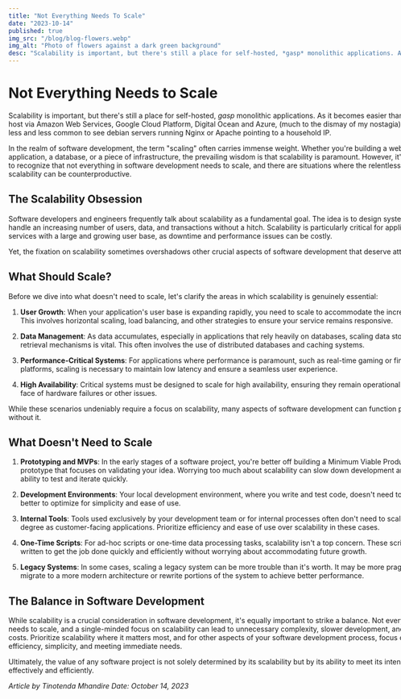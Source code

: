 ```yaml
---
title: "Not Everything Needs To Scale"
date: "2023-10-14"
published: true
img_src: "/blog/blog-flowers.webp"
img_alt: "Photo of flowers against a dark green background"
desc: "Scalability is important, but there's still a place for self-hosted, *gasp* monolithic applications. As it becomes easier than ever to host via Amazon Web Services, Google Cloud Platform, Digital Ocean and..."
---
```


# Not Everything Needs to Scale

Scalability is important, but there's still a place for self-hosted, *gasp* monolithic applications. As it becomes easier than ever to host via Amazon Web Services, Google Cloud Platform, Digital Ocean and Azure, (much to the dismay of my nostagia) it becomes less and less common to see debian servers running Nginx or Apache pointing to a household IP.

In the realm of software development, the term "scaling" often carries immense weight. Whether you're building a web application, a database, or a piece of infrastructure, the prevailing wisdom is that scalability is paramount. However, it's essential to recognize that not everything in software development needs to scale, and there are situations where the relentless pursuit of scalability can be counterproductive.

## The Scalability Obsession

Software developers and engineers frequently talk about scalability as a fundamental goal. The idea is to design systems that can handle an increasing number of users, data, and transactions without a hitch. Scalability is particularly critical for applications and services with a large and growing user base, as downtime and performance issues can be costly.

Yet, the fixation on scalability sometimes overshadows other crucial aspects of software development that deserve attention.

## What Should Scale?

Before we dive into what doesn't need to scale, let's clarify the areas in which scalability is genuinely essential:

1. **User Growth**: When your application's user base is expanding rapidly, you need to scale to accommodate the increased demand. This involves horizontal scaling, load balancing, and other strategies to ensure your service remains responsive.

2. **Data Management**: As data accumulates, especially in applications that rely heavily on databases, scaling data storage and retrieval mechanisms is vital. This often involves the use of distributed databases and caching systems.

3. **Performance-Critical Systems**: For applications where performance is paramount, such as real-time gaming or financial trading platforms, scaling is necessary to maintain low latency and ensure a seamless user experience.

4. **High Availability**: Critical systems must be designed to scale for high availability, ensuring they remain operational even in the face of hardware failures or other issues.

While these scenarios undeniably require a focus on scalability, many aspects of software development can function perfectly well without it.

## What Doesn't Need to Scale

1. **Prototyping and MVPs**: In the early stages of a software project, you're better off building a Minimum Viable Product (MVP) or a prototype that focuses on validating your idea. Worrying too much about scalability can slow down development and hinder your ability to test and iterate quickly.

2. **Development Environments**: Your local development environment, where you write and test code, doesn't need to scale. It's better to optimize for simplicity and ease of use.

3. **Internal Tools**: Tools used exclusively by your development team or for internal processes often don't need to scale to the same degree as customer-facing applications. Prioritize efficiency and ease of use over scalability in these cases.

4. **One-Time Scripts**: For ad-hoc scripts or one-time data processing tasks, scalability isn't a top concern. These scripts can be written to get the job done quickly and efficiently without worrying about accommodating future growth.

5. **Legacy Systems**: In some cases, scaling a legacy system can be more trouble than it's worth. It may be more pragmatic to migrate to a more modern architecture or rewrite portions of the system to achieve better performance.

## The Balance in Software Development

While scalability is a crucial consideration in software development, it's equally important to strike a balance. Not everything needs to scale, and a single-minded focus on scalability can lead to unnecessary complexity, slower development, and increased costs. Prioritize scalability where it matters most, and for other aspects of your software development process, focus on efficiency, simplicity, and meeting immediate needs.

Ultimately, the value of any software project is not solely determined by its scalability but by its ability to meet its intended purpose effectively and efficiently.

*Article by Tinotenda Mhandire*
*Date: October 14, 2023*
<style>
    * {
        width: 90vw;
    }
</style>